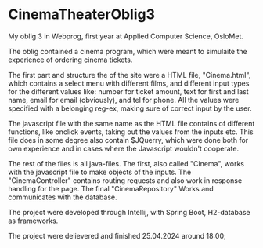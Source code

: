 # CinemaTheaterOblig3
My oblig 3 in Webprog, first year at Applied Computer Science, OsloMet.

The oblig contained a cinema program, which were meant to simulaite the experience of ordering cinema tickets.

The first part and structure the of the site were a HTML file, "Cinema.html", which contains a select menu with different films, and different input types for the different values like: number for ticket amount, text for first and last name, email for email (obviously), and tel for phone. All the values were specified with a belonging reg-ex, making sure of correct input by the user.

The javascript file with the same name as the HTML file contains of different functions, like onclick events, taking out the values from the inputs etc. This file does in some degree also contain $JQuerry, which were done both for own experience and in cases where the Javascript wouldn't cooperate.

The rest of the files is all java-files. The first, also called "Cinema", works with the javascript file to make objects of the inputs. The "CinemaController" contains routing requests and also work in response handling for the page. The final "CinemaRepository" Works and communicates with the database.

The project were developed through Intellij, with Spring Boot, H2-database as frameworks.

The project were delievered and finished 25.04.2024 around 18:00;
